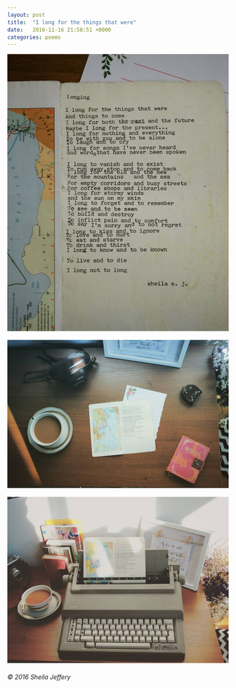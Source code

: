 ```yaml
---
layout: post
title:  "I long for the things that were"
date:   2016-11-16 21:58:51 +0000
categories: poems
---
```

<p style="text-align:center;">
<img src="/assets/i-long-for-the-things-that-were-1.jpg" alt="I long for the things that were 1" width="600" class="center"/>
&nbsp;
<img src="/assets/i-long-for-the-things-that-were-2.jpg" alt="I long for the things that were 2" width="600"/>
&nbsp;
<img src="/assets/i-long-for-the-things-that-were-3.jpg" alt="I long for the things that were 3" width="600"/>
</p>

###### © 2016 Sheila Jeffery
